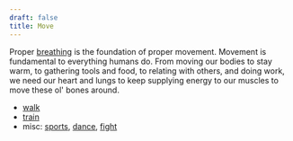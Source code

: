 ```yaml
---
draft: false
title: Move
---
```

Proper [breathing](/breathe) is the foundation of proper movement. Movement is fundamental to everything humans do. From moving our bodies to stay warm, to gathering tools and food, to relating with others, and doing work, we need our heart and lungs to keep supplying energy to our muscles to move these ol' bones around.

- [walk](/walk)
- [train](train.md)
- misc: [sports](/sports), [dance](/dance), [fight](/fight)
